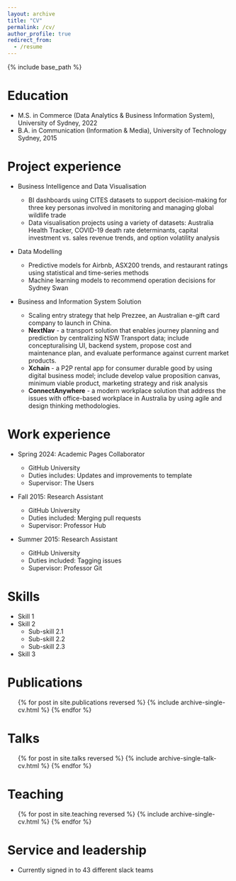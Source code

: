 ```yaml
---
layout: archive
title: "CV"
permalink: /cv/
author_profile: true
redirect_from:
  - /resume
---
```


{% include base_path %}

Education
======
* M.S. in Commerce (Data Analytics & Business Information System), University of Sydney, 2022
* B.A. in Communication (Information & Media), University of Technology Sydney, 2015

Project experience
======
* Business Intelligence and Data Visualisation 
  * BI dashboards using CITES datasets to support decision-making for three key personas involved in monitoring and managing global wildlife trade
  * Data visualisation projects using a variety of datasets: Australia Health Tracker, COVID-19 death rate determinants, capital investment vs. sales revenue trends, and option volatility analysis

* Data Modelling
  * Predictive models for Airbnb, ASX200 trends, and restaurant ratings using statistical and time-series methods
  * Machine learning models to recommend operation decisions for Sydney Swan

* Business and Information System Solution 
  * Scaling entry strategy that help Prezzee, an Australian e-gift card company to launch in China.
  * **NextNav** - a transport solution that enables journey planning and prediction by centralizing NSW Transport data; include concepturalising UI, backend system, propose cost and maintenance plan, and evaluate performance against current market products. 
  * **Xchain** - a P2P rental app for consumer durable good by using digital business model; include develop value proposition canvas, minimum viable product, marketing strategy and risk analysis
  * **ConnectAnywhere** - a modern workplace solution that address the issues with office-based workplace in Australia by using agile and design thinking methodologies. 

Work experience
======
* Spring 2024: Academic Pages Collaborator
  * GitHub University
  * Duties includes: Updates and improvements to template
  * Supervisor: The Users

* Fall 2015: Research Assistant
  * GitHub University
  * Duties included: Merging pull requests
  * Supervisor: Professor Hub

* Summer 2015: Research Assistant
  * GitHub University
  * Duties included: Tagging issues
  * Supervisor: Professor Git
  
Skills
======
* Skill 1
* Skill 2
  * Sub-skill 2.1
  * Sub-skill 2.2
  * Sub-skill 2.3
* Skill 3

Publications
======
  <ul>{% for post in site.publications reversed %}
    {% include archive-single-cv.html %}
  {% endfor %}</ul>
  
Talks
======
  <ul>{% for post in site.talks reversed %}
    {% include archive-single-talk-cv.html  %}
  {% endfor %}</ul>
  
Teaching
======
  <ul>{% for post in site.teaching reversed %}
    {% include archive-single-cv.html %}
  {% endfor %}</ul>
  
Service and leadership
======
* Currently signed in to 43 different slack teams
